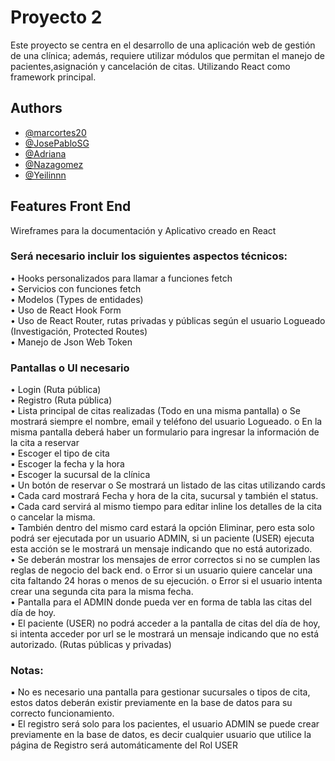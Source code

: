 # Proyecto 2


Este proyecto se centra en el desarrollo de una aplicación web de gestión de una clínica; además, requiere utilizar módulos que permitan el manejo de pacientes,asignación y cancelación de citas. Utilizando React como framework principal. 

## Authors

- [@marcortes20](https://github.com/marcortes20)
- [@JosePabloSG](https://github.com/JosePabloSG)
- [@Adriana](https://github.com/Adriana-06)
- [@Nazagomez](https://github.com/Nazagomez)
- [@Yeilinnn](https://github.com/Yeilinnn)

## Features Front End
Wireframes para la documentación y Aplicativo creado en React
### Será necesario incluir los siguientes aspectos técnicos:
• Hooks personalizados para llamar a funciones fetch  
• Servicios con funciones fetch  
• Modelos (Types de entidades)  
• Uso de React Hook Form  
• Uso de React Router, rutas privadas y públicas según el usuario Logueado (Investigación, Protected Routes)  
• Manejo de Json Web Token 
### Pantallas o UI necesario  
• Login (Ruta pública)  
• Registro (Ruta pública)  
• Lista principal de citas realizadas (Todo en una misma pantalla) o Se mostrará siempre el nombre, email y teléfono del usuario Logueado.
o En la misma pantalla deberá haber un formulario para ingresar la información de la cita a reservar  
▪ Escoger el tipo de cita  
▪ Escoger la fecha y la hora  
▪ Escoger la sucursal de la clínica  
▪ Un botón de reservar o Se mostrará un listado de las citas utilizando cards  
▪ Cada card mostrará Fecha y hora de la cita, sucursal y también el status.  
▪ Cada card servirá al mismo tiempo para editar inline los detalles de la cita o cancelar la misma.  
▪ También dentro del mismo card estará la opción Eliminar, pero esta solo podrá ser ejecutada por un usuario ADMIN, si un paciente (USER) ejecuta esta acción se le mostrará un mensaje
 indicando que no está autorizado.  
• Se deberán mostrar los mensajes de error correctos si no se cumplen las reglas de negocio del back end.
o Error si un usuario quiere cancelar una cita faltando 24 horas o menos de
su ejecución.
o Error si el usuario intenta crear una segunda cita para la misma fecha.  
• Pantalla para el ADMIN donde pueda ver en forma de tabla las citas del día de hoy.  
• El paciente (USER) no podrá acceder a la pantalla de citas del día de hoy, si
intenta acceder por url se le mostrará un mensaje indicando que no está
autorizado. (Rutas públicas y privadas)  
### Notas:
▪ No es necesario una pantalla para gestionar sucursales o tipos de cita, estos datos
deberán existir previamente en la base de datos para su correcto funcionamiento.  
▪ El registro será solo para los pacientes, el usuario ADMIN se puede crear
previamente en la base de datos, es decir cualquier usuario que utilice la página de
Registro será automáticamente del Rol USER  
